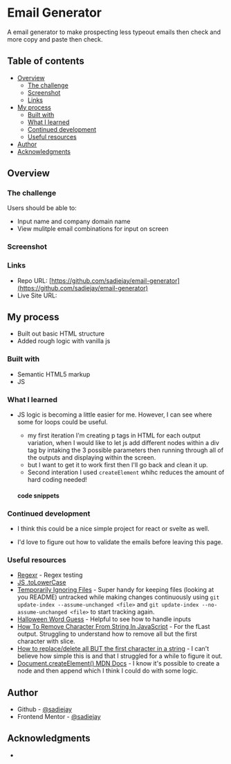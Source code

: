 # Email Generator

A email generator to make prospecting less typeout emails then check and more copy and paste then check.

## Table of contents

- [Overview](#overview)
  - [The challenge](#the-challenge)
  - [Screenshot](#screenshot)
  - [Links](#links)
- [My process](#my-process)
  - [Built with](#built-with)
  - [What I learned](#what-i-learned)
  - [Continued development](#continued-development)
  - [Useful resources](#useful-resources)
- [Author](#author)
- [Acknowledgments](#acknowledgments)


## Overview

### The challenge

Users should be able to:

- Input name and company domain name
- View mulitple email combinations for input on screen

### Screenshot


### Links

- Repo URL: [https://github.com/sadiejay/email-generator](https://github.com/sadiejay/email-generator)
- Live Site URL: [](#)

## My process
- Built out basic HTML structure
- Added rough logic with vanilla js

### Built with

- Semantic HTML5 markup
- JS


### What I learned


- JS logic is becoming a little easier for me. However, I can see where some for loops could be useful.
  - my first iteration I'm creating p tags in HTML for each output variation, when I would like to let js add different nodes within a div tag by intaking the 3 possible parameters then running through all of the outputs and displaying within the screen.
  - but I want to get it to work first then I'll go back and clean it up.
  - Second interation I used `createElement` whihc reduces the amount of hard coding needed!

  #### code snippets


### Continued development

- I think this could be a nice simple project for react or svelte as well.

- I'd love to figure out how to validate the emails before leaving this page.


### Useful resources

- [Regexr](https://regexr.com/) - Regex testing
- [JS .toLowerCase](https://www.w3schools.com/jsref/jsref_tolowercase.asp)
- [Temporarily Ignoring Files](https://gitready.com/intermediate/2009/02/18/temporarily-ignoring-files.html) - Super handy for keeping files (looking at you README) untracked while making changes continuously using `git update-index --assume-unchanged <file>` and `git update-index --no-assume-unchanged <file>` to start tracking again.
- [Halloween Word Guess](https://github.com/sadiejay/halloween-word-guess) - Helpful to see how to handle inputs
- [How To Remove Character From String In JavaScript](https://appdividend.com/2022/02/14/javascript-remove-character-from-string/) - For the fLast output. Struggling to understand how to remove all but the first character with slice.
- [How to replace/delete all BUT the first character in a string](https://stackoverflow.com/questions/34214644/how-to-replace-delete-all-but-the-first-character-in-a-string) - I can't believe how simple this is and that I struggled for a while to figure it out.
- [Document.createElement() MDN Docs](https://developer.mozilla.org/en-US/docs/Web/API/Document/createElement) - I know it's possible to create a node and then append which I think I could do with some logic.

## Author

- Github - [@sadiejay](https://github.com/sadiejay)
- Frontend Mentor - [@sadiejay](https://www.frontendmentor.io/profile/sadiejay)

## Acknowledgments

- 
